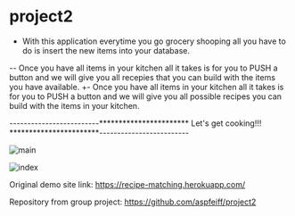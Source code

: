 # project2

- With this application everytime you go grocery shooping all you have to do is insert the new items into your database.
  
 -- Once you have all items in your kitchen all it takes is for you to PUSH a button and we will give you all recepies that you can build with the items you have available. 
 +- Once you have all items in your kitchen all it takes is for you to PUSH a button and we will give you all possible recipes you can build with the items in your kitchen. 
  
  
-------------------------*********************** Let's get cooking!!! ***********************-------------------------
   
  
![main](https://user-images.githubusercontent.com/28827821/32685674-2b02eda0-c653-11e7-98d0-72511d174fd2.JPG)



![index](https://user-images.githubusercontent.com/28827821/32685675-2b15432e-c653-11e7-8e50-3789b3f40bb2.JPG)

  
    
Original demo site link:  https://recipe-matching.herokuapp.com/

Repository from group project:  https://github.com/aspfeiff/project2
